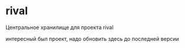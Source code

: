 # rival
Центральное хранилище для проекта rival

интересный был проект, надо обновить здесь до последней версии
